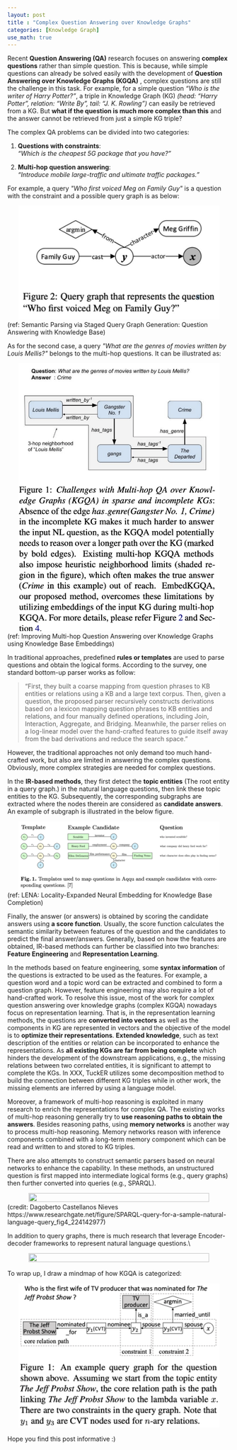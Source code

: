 ```yaml
---
layout: post
title : "Complex Question Answering over Knowledge Graphs" 
categories: [Knowledge Graph]
use_math: true
---
```



Recent __Question Answering (QA)__ research focuses on answering __complex questions__ rather than simple question. This is because, while simple questions can already be solved easily with the development of __Question Answering over Knowledge Graphs (KGQA)__
, complex questions are still the challenge in this task. 
For example, for a simple question _“Who is the writer of Harry Potter?”_, a triple in Knowledge Graph (KG) _(head: “Harry Potter”, relation: “Write By”, tail: “J. K. Rowling”)_ can easily be retrieved from a KG. 
But __what if the question is much more complex than this__ and the answer cannot be retrieved from just a simple KG triple? 

The complex QA problems can be divided into two categories:
1. __Questions with constraints__: \
_“Which is the cheapest 5G package that you have?”_

2. __Multi-hop question answering__: \
_“Introduce mobile large-traffic and ultimate traffic packages.”_

For example, a query _"Who first voiced Meg on Family Guy"_ is a question with the constraint and a possible query graph is as below:
<center><img src="/assets/img/210912_1.png" width="90%" height="90%"></center>
(ref: Semantic Parsing via Staged Query Graph Generation:
Question Answering with Knowledge Base)

As for the second case, a query _"What are the genres of movies written by Louis Mellis?"_ belongs to the multi-hop questions.
It can be illustrated as:
<center><img src="/assets/img/210912_2.png" width="90%" height="90%"></center>
(ref: Improving Multi-hop Question Answering over Knowledge Graphs using
Knowledge Base Embeddings)

In traditional approaches, predefined __rules or templates__ are used to parse questions and obtain the logical forms. According to the survey, one standard bottom-up parser works as follow:
> “First, they built a coarse mapping from question phrases to KB entities or relations using a KB and a large text corpus. Then, given a question, the proposed parser recursively constructs derivations based on a lexicon mapping question phrases to KB entities and relations, and four manually defined operations, including Join, Interaction, Aggregate, and Bridging. Meanwhile, the parser relies on a log-linear model over the hand-crafted features to guide itself away from the bad derivations and reduce the search space.”

However, the traditional approaches not only demand too much hand-crafted work, but also are limited in answering the complex questions.
Obviously, more complex strategies are needed for complex questions. 

In the __IR-based methods__, they first detect the __topic entities__ (The root entity in a query graph.) in the natural language questions, then link these topic entities to the KG. 
Subsequently, the corresponding subgraphs are extracted where the nodes therein are considered as __candidate answers__. 
An example of subgraph is illustrated in the below figure.

<center><img src="/assets/img/210912_3.png" width="90%" height="90%"></center>
(ref: LENA: Locality-Expanded Neural Embedding for Knowledge Base Completion)

Finally, the answer (or answers) is obtained by scoring the candidate answers using __a score function__. 
Usually, the score function calculates the semantic similarity between features of the question and the candidates to predict the final answer/answers. 
Generally, based on how the features are obtained, IR-based methods can further be classified into two branches: __Feature Engineering__ and __Representation Learning__.

In the methods based on feature engineering, some __syntax information__ of the questions is extracted to be used as the features. 
For example, a question word and a topic word can be extracted and combined to form a question graph. 
However, feature engineering may also require a lot of hand-crafted work. 
To resolve this issue, most of the work for complex question answering over knowledge graphs (complex KGQA) nowadays focus on representation learning. 
That is, in the representation learning methods, the questions are __converted into vectors__ as well as the components in KG are represented in vectors and the objective of the model is to __optimize their representations__. 
__Extended knowledge__, such as text description of the entities or relation can be incorporated to enhance the representations. 
As __all existing KGs are far from being complete__ which hinders the development of the downstream applications, e.g., the missing relations between two correlated entities, 
it is significant to attempt to complete the KGs. 
In XXX, TuckER utilizes some decomposition method to build the connection between different KG triples while in other work, the missing elements are inferred by using a language model. 

Moreover, a framework of multi-hop reasoning is exploited in many research to enrich the representations for complex QA. 
The existing works of multi-hop reasoning generally try to __use reasoning paths to obtain the answers__. 
Besides reasoning paths, using __memory networks__ is another way to process multi-hop reasoning. 
Memory networks reason with inference components combined with a long-term memory component which can be read and written to and stored to KG triples.

There are also attempts to construct semantic parsers based on neural networks to enhance the capability. In these methods, an unstructured question is first mapped into intermediate logical forms (e.g., query graphs) then further converted into queries (e.g., SPARQL). 

<center><img src="/assets/img/210912_4" width="90%" height="90%"></center>
(credit: Dagoberto Castellanos Nieves https://www.researchgate.net/figure/SPARQL-query-for-a-sample-natural-language-query_fig4_224142977)

In addition to query graphs, there is much research that leverage Encoder-decoder frameworks to represent natural language questions.\
<center><img src="/assets/img/210912_5.png" width="90%" height="90%"></center>


To wrap up, I draw a mindmap of how KGQA is categorized:
<center><img src="/assets/img/210912_6.png" width="90%" height="90%"></center>


Hope you find this post informative :)
